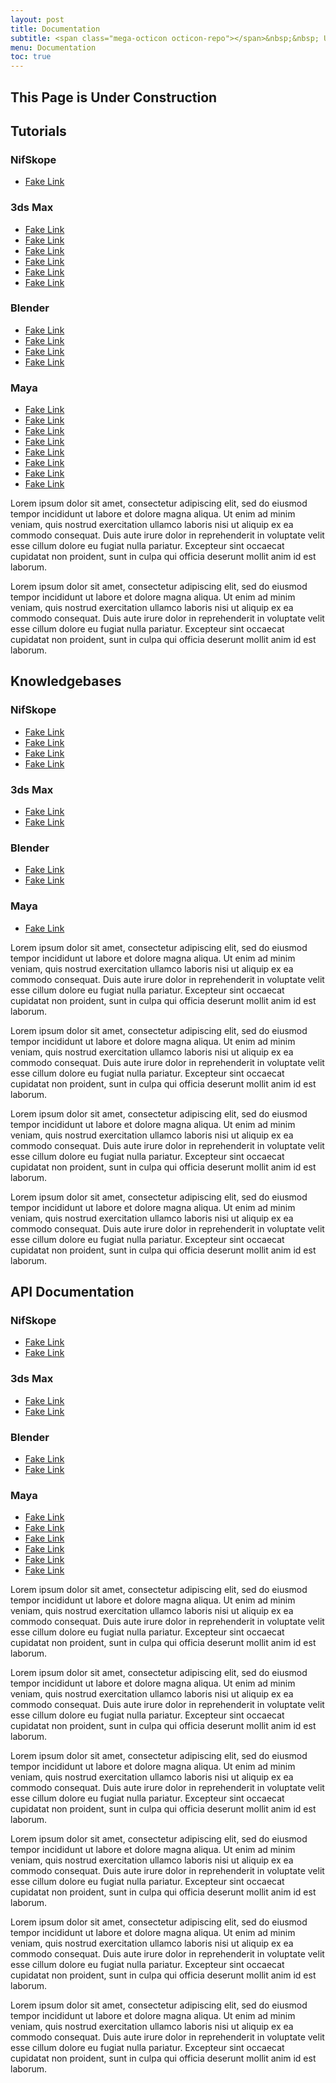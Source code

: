 ```yaml
---
layout: post
title: Documentation
subtitle: <span class="mega-octicon octicon-repo"></span>&nbsp;&nbsp; User and Developer Documentation Directory
menu: Documentation
toc: true
---
```


<h2 data-toc-skip>This Page is Under Construction</h2>

## Tutorials

### NifSkope

- [Fake Link](https://niftools.org)

### 3ds Max

- [Fake Link](https://niftools.org)
- [Fake Link](https://niftools.org)
- [Fake Link](https://niftools.org)
- [Fake Link](https://niftools.org)
- [Fake Link](https://niftools.org)
- [Fake Link](https://niftools.org)

### Blender

- [Fake Link](https://niftools.org)
- [Fake Link](https://niftools.org)
- [Fake Link](https://niftools.org)
- [Fake Link](https://niftools.org)

### Maya

- [Fake Link](https://niftools.org)
- [Fake Link](https://niftools.org)
- [Fake Link](https://niftools.org)
- [Fake Link](https://niftools.org)
- [Fake Link](https://niftools.org)
- [Fake Link](https://niftools.org)
- [Fake Link](https://niftools.org)
- [Fake Link](https://niftools.org)

Lorem ipsum dolor sit amet, consectetur adipiscing elit, sed do eiusmod tempor incididunt ut labore et dolore magna aliqua. Ut enim ad minim veniam, quis nostrud exercitation ullamco laboris nisi ut aliquip ex ea commodo consequat. Duis aute irure dolor in reprehenderit in voluptate velit esse cillum dolore eu fugiat nulla pariatur. Excepteur sint occaecat cupidatat non proident, sunt in culpa qui officia deserunt mollit anim id est laborum.

Lorem ipsum dolor sit amet, consectetur adipiscing elit, sed do eiusmod tempor incididunt ut labore et dolore magna aliqua. Ut enim ad minim veniam, quis nostrud exercitation ullamco laboris nisi ut aliquip ex ea commodo consequat. Duis aute irure dolor in reprehenderit in voluptate velit esse cillum dolore eu fugiat nulla pariatur. Excepteur sint occaecat cupidatat non proident, sunt in culpa qui officia deserunt mollit anim id est laborum.

## Knowledgebases

### NifSkope

- [Fake Link](https://niftools.org)
- [Fake Link](https://niftools.org)
- [Fake Link](https://niftools.org)
- [Fake Link](https://niftools.org)

### 3ds Max

- [Fake Link](https://niftools.org)
- [Fake Link](https://niftools.org)

### Blender

- [Fake Link](https://niftools.org)
- [Fake Link](https://niftools.org)

### Maya

- [Fake Link](https://niftools.org)

Lorem ipsum dolor sit amet, consectetur adipiscing elit, sed do eiusmod tempor incididunt ut labore et dolore magna aliqua. Ut enim ad minim veniam, quis nostrud exercitation ullamco laboris nisi ut aliquip ex ea commodo consequat. Duis aute irure dolor in reprehenderit in voluptate velit esse cillum dolore eu fugiat nulla pariatur. Excepteur sint occaecat cupidatat non proident, sunt in culpa qui officia deserunt mollit anim id est laborum.

Lorem ipsum dolor sit amet, consectetur adipiscing elit, sed do eiusmod tempor incididunt ut labore et dolore magna aliqua. Ut enim ad minim veniam, quis nostrud exercitation ullamco laboris nisi ut aliquip ex ea commodo consequat. Duis aute irure dolor in reprehenderit in voluptate velit esse cillum dolore eu fugiat nulla pariatur. Excepteur sint occaecat cupidatat non proident, sunt in culpa qui officia deserunt mollit anim id est laborum.

Lorem ipsum dolor sit amet, consectetur adipiscing elit, sed do eiusmod tempor incididunt ut labore et dolore magna aliqua. Ut enim ad minim veniam, quis nostrud exercitation ullamco laboris nisi ut aliquip ex ea commodo consequat. Duis aute irure dolor in reprehenderit in voluptate velit esse cillum dolore eu fugiat nulla pariatur. Excepteur sint occaecat cupidatat non proident, sunt in culpa qui officia deserunt mollit anim id est laborum.

Lorem ipsum dolor sit amet, consectetur adipiscing elit, sed do eiusmod tempor incididunt ut labore et dolore magna aliqua. Ut enim ad minim veniam, quis nostrud exercitation ullamco laboris nisi ut aliquip ex ea commodo consequat. Duis aute irure dolor in reprehenderit in voluptate velit esse cillum dolore eu fugiat nulla pariatur. Excepteur sint occaecat cupidatat non proident, sunt in culpa qui officia deserunt mollit anim id est laborum.

## API Documentation

### NifSkope

- [Fake Link](https://niftools.org)
- [Fake Link](https://niftools.org)

### 3ds Max

- [Fake Link](https://niftools.org)
- [Fake Link](https://niftools.org)

### Blender

- [Fake Link](https://niftools.org)
- [Fake Link](https://niftools.org)

### Maya

- [Fake Link](https://niftools.org)
- [Fake Link](https://niftools.org)
- [Fake Link](https://niftools.org)
- [Fake Link](https://niftools.org)
- [Fake Link](https://niftools.org)
- [Fake Link](https://niftools.org)

Lorem ipsum dolor sit amet, consectetur adipiscing elit, sed do eiusmod tempor incididunt ut labore et dolore magna aliqua. Ut enim ad minim veniam, quis nostrud exercitation ullamco laboris nisi ut aliquip ex ea commodo consequat. Duis aute irure dolor in reprehenderit in voluptate velit esse cillum dolore eu fugiat nulla pariatur. Excepteur sint occaecat cupidatat non proident, sunt in culpa qui officia deserunt mollit anim id est laborum.

Lorem ipsum dolor sit amet, consectetur adipiscing elit, sed do eiusmod tempor incididunt ut labore et dolore magna aliqua. Ut enim ad minim veniam, quis nostrud exercitation ullamco laboris nisi ut aliquip ex ea commodo consequat. Duis aute irure dolor in reprehenderit in voluptate velit esse cillum dolore eu fugiat nulla pariatur. Excepteur sint occaecat cupidatat non proident, sunt in culpa qui officia deserunt mollit anim id est laborum.

Lorem ipsum dolor sit amet, consectetur adipiscing elit, sed do eiusmod tempor incididunt ut labore et dolore magna aliqua. Ut enim ad minim veniam, quis nostrud exercitation ullamco laboris nisi ut aliquip ex ea commodo consequat. Duis aute irure dolor in reprehenderit in voluptate velit esse cillum dolore eu fugiat nulla pariatur. Excepteur sint occaecat cupidatat non proident, sunt in culpa qui officia deserunt mollit anim id est laborum.

Lorem ipsum dolor sit amet, consectetur adipiscing elit, sed do eiusmod tempor incididunt ut labore et dolore magna aliqua. Ut enim ad minim veniam, quis nostrud exercitation ullamco laboris nisi ut aliquip ex ea commodo consequat. Duis aute irure dolor in reprehenderit in voluptate velit esse cillum dolore eu fugiat nulla pariatur. Excepteur sint occaecat cupidatat non proident, sunt in culpa qui officia deserunt mollit anim id est laborum.

Lorem ipsum dolor sit amet, consectetur adipiscing elit, sed do eiusmod tempor incididunt ut labore et dolore magna aliqua. Ut enim ad minim veniam, quis nostrud exercitation ullamco laboris nisi ut aliquip ex ea commodo consequat. Duis aute irure dolor in reprehenderit in voluptate velit esse cillum dolore eu fugiat nulla pariatur. Excepteur sint occaecat cupidatat non proident, sunt in culpa qui officia deserunt mollit anim id est laborum.

Lorem ipsum dolor sit amet, consectetur adipiscing elit, sed do eiusmod tempor incididunt ut labore et dolore magna aliqua. Ut enim ad minim veniam, quis nostrud exercitation ullamco laboris nisi ut aliquip ex ea commodo consequat. Duis aute irure dolor in reprehenderit in voluptate velit esse cillum dolore eu fugiat nulla pariatur. Excepteur sint occaecat cupidatat non proident, sunt in culpa qui officia deserunt mollit anim id est laborum.
